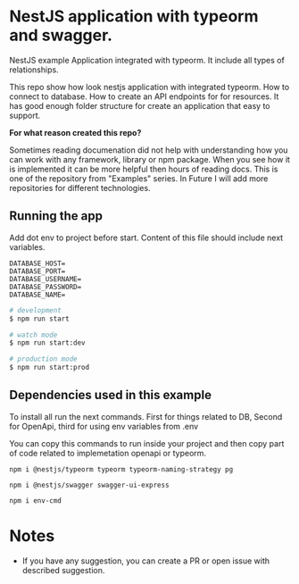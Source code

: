 # NestJS application with typeorm and swagger.

NestJS example Application integrated with typeorm. It include all types of relationships. 

This repo show how look nestjs application with integrated typeorm. How to connect to database. How to create an API endpoints for for resources. It has good enough folder structure for create an application that easy to support.

**For what reason created this repo?**

Sometimes reading documenation did not help with understanding how you can work with any framework, library or npm package. When you see how it is implemented it can be more helpful then hours of reading docs. This is one of  the repository from "Examples" series. In Future I will add more repositories for different technologies.

## Running the app

Add dot env to project before start. Content of this file should include next variables.

```
DATABASE_HOST=
DATABASE_PORT=
DATABASE_USERNAME=
DATABASE_PASSWORD=
DATABASE_NAME=

```

```bash
# development
$ npm run start

# watch mode
$ npm run start:dev

# production mode
$ npm run start:prod
```

## Dependencies used in this example

To install all run the next commands. First for things related to DB, Second for OpenApi, third for using env variables from .env

You can copy this commands to run inside your project and then copy part of code related to implemetation openapi or typeorm.

``` 
npm i @nestjs/typeorm typeorm typeorm-naming-strategy pg 

npm i @nestjs/swagger swagger-ui-express

npm i env-cmd
```

# Notes

- If you have any suggestion, you can create a PR or open issue with described suggestion.
    
     
